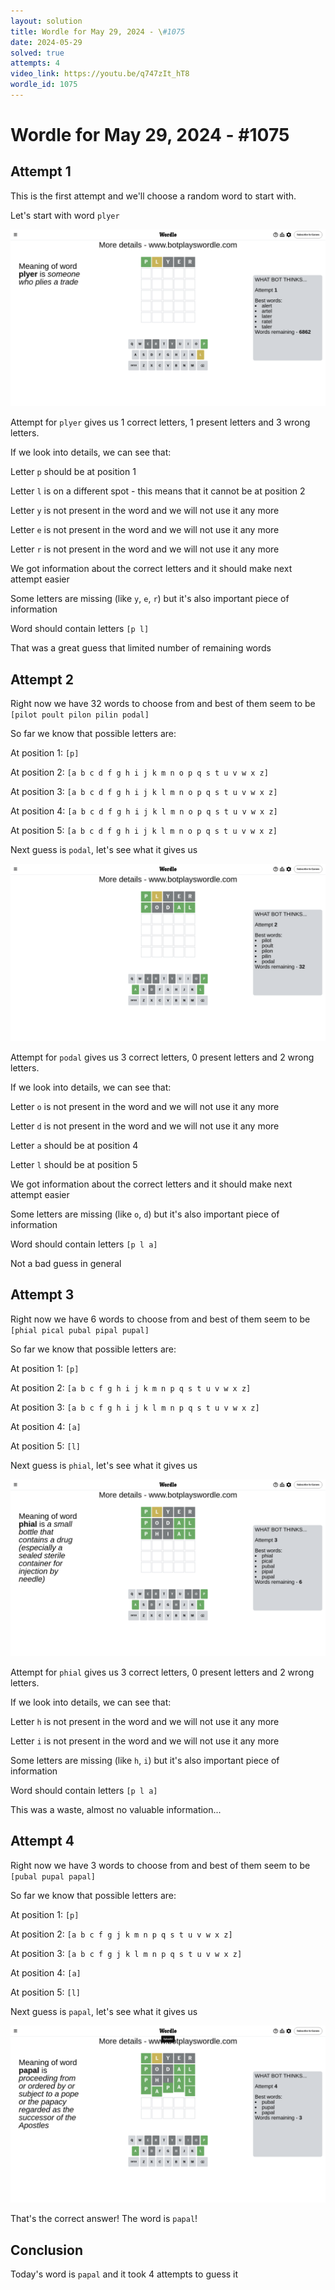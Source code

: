 ```yaml
---
layout: solution
title: Wordle for May 29, 2024 - \#1075
date: 2024-05-29
solved: true
attempts: 4
video_link: https://youtu.be/q747zIt_hT8
wordle_id: 1075
---
```


# Wordle for May 29, 2024 - \#1075

## Attempt 1

This is the first attempt and we'll choose a random word to start with.

Let's start with word `plyer`

![Attempt 1](2024-05-29/attempt-1.png)

Attempt for `plyer` gives us 1 correct letters, 1 present letters and 3 wrong letters.

If we look into details, we can see that:

Letter `p` should be at position 1

Letter `l` is on a different spot - this means that it cannot be at position 2

Letter `y` is not present in the word and we will not use it any more

Letter `e` is not present in the word and we will not use it any more

Letter `r` is not present in the word and we will not use it any more

We got information about the correct letters and it should make next attempt easier

Some letters are missing (like `y`, `e`, `r`) but it's also important piece of information

Word should contain letters `[p l]`

That was a great guess that limited number of remaining words



## Attempt 2

Right now we have 32 words to choose from and best of them seem to be `[pilot poult pilon pilin podal]`

So far we know that possible letters are:

At position 1: `[p]`

At position 2: `[a b c d f g h i j k m n o p q s t u v w x z]`

At position 3: `[a b c d f g h i j k l m n o p q s t u v w x z]`

At position 4: `[a b c d f g h i j k l m n o p q s t u v w x z]`

At position 5: `[a b c d f g h i j k l m n o p q s t u v w x z]`

Next guess is `podal`, let's see what it gives us

![Attempt 2](2024-05-29/attempt-2.png)

Attempt for `podal` gives us 3 correct letters, 0 present letters and 2 wrong letters.

If we look into details, we can see that:

Letter `o` is not present in the word and we will not use it any more

Letter `d` is not present in the word and we will not use it any more

Letter `a` should be at position 4

Letter `l` should be at position 5

We got information about the correct letters and it should make next attempt easier

Some letters are missing (like `o`, `d`) but it's also important piece of information

Word should contain letters `[p l a]`

Not a bad guess in general



## Attempt 3

Right now we have 6 words to choose from and best of them seem to be `[phial pical pubal pipal pupal]`

So far we know that possible letters are:

At position 1: `[p]`

At position 2: `[a b c f g h i j k m n p q s t u v w x z]`

At position 3: `[a b c f g h i j k l m n p q s t u v w x z]`

At position 4: `[a]`

At position 5: `[l]`

Next guess is `phial`, let's see what it gives us

![Attempt 3](2024-05-29/attempt-3.png)

Attempt for `phial` gives us 3 correct letters, 0 present letters and 2 wrong letters.

If we look into details, we can see that:

Letter `h` is not present in the word and we will not use it any more

Letter `i` is not present in the word and we will not use it any more

Some letters are missing (like `h`, `i`) but it's also important piece of information

Word should contain letters `[p l a]`

This was a waste, almost no valuable information...



## Attempt 4

Right now we have 3 words to choose from and best of them seem to be `[pubal pupal papal]`

So far we know that possible letters are:

At position 1: `[p]`

At position 2: `[a b c f g j k m n p q s t u v w x z]`

At position 3: `[a b c f g j k l m n p q s t u v w x z]`

At position 4: `[a]`

At position 5: `[l]`

Next guess is `papal`, let's see what it gives us

![Attempt 4](2024-05-29/attempt-4.png)

That's the correct answer! The word is `papal`!

## Conclusion

Today's word is `papal` and it took 4 attempts to guess it

